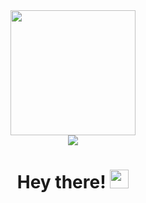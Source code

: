 <div id="header" align="center">
  <img src="https://media.giphy.com/media/unSNH4zXh1m7q9TbOR/giphy.gif" width="200"/>
<div id="badges">
  <a href="www.linkedin.com/in/bryan-eckard-510b0b48">
    <img src="https://img.shields.io/badge/LinkedIn-blue?logo=linkedin&logoColor=white&style=for-the-badge">
  </a>
</div>
<div id="greeting">
  <h1>
    Hey there!
    <img src="https://media.giphy.com/media/hvRJCLFzcasrR4ia7z/giphy.gif" width="30px"/>
  </h1>
</div>
</div>


